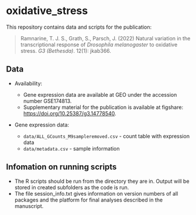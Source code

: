 # oxidative_stress

This repository contains data and scripts for the publication:
 
> Ramnarine, T. J. S., Grath, S., Parsch, J. (2022) Natural variation in the transcriptional response of _Drosophila melanogaster_ to oxidative stress. _G3 (Bethesda)_. 12(1): jkab366.
 
## Data
* Availability:
   * Gene expression data are available at GEO under the accession number GSE174813.
   * Supplementary material for the publication is available at figshare: https://doi.org/10.25387/g3.14778540.

* Gene expression data: 
    * `data/ALL_GCounts_M9sampleremoved.csv` - count table with expression data
    * `data/metadata.csv` - sample information
    
## Infomation on running scripts

* The R scripts should be run from the directory they are in. Output will be stored in created subfolders as the code is run. 
* The file session_info.txt gives information on version numbers of all packages and the platform for final analyses described in the manuscript.
